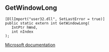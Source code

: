 ## GetWindowLong

```
[DllImport("user32.dll", SetLastError = true)]
public static extern int GetWindowLong(
   IntPtr hWnd,
   int nIndex
);
```

[Microsoft documentation](TODO)
